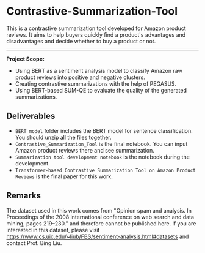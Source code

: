 # Contrastive-Summarization-Tool

This is a contrastive summarization tool developed for Amazon product reviews. It aims to help buyers quickly find a product's advantages and disadvantages and decide whether to buy a product or not.
_____________________________________________________

**Project Scope:**

* Using BERT as a sentiment analysis model to classify Amazon raw product reviews into positive and negative clusters.
* Creating contrastive summarizations with the help of PEGASUS.
* Using BERT-based SUM-QE to evaluate the quality of the generated summarizations.

## Deliverables

- `BERT model` folder includes the BERT model for sentence classification. You should unzip all the files together.
- `Contrastive_Summarization_Tool` is the final notebook. You can input Amazon product reviews there and see summarization.
- `Summarization tool development notebook` is the notebook during the development.
- `Transformer-based Contrastive Summarization Tool on Amazon Product Reviews` is the final paper for this work.

## Remarks
The dataset used in this work comes from "Opinion spam and analysis. In Proceedings of the 2008 international conference on web search and data mining, pages 219–230." and therefore cannot be published here. If you are interested in this dataset, please visit https://www.cs.uic.edu/~liub/FBS/sentiment-analysis.html#datasets and contact Prof. Bing Liu.

